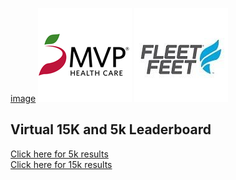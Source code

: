 

[image](hmrrc_65h.jpg) ![image](MVP-1.jpg)  ![image](FF_Logo_Stacked_7-150x118.jpg)  
## Virtual 15K and 5k Leaderboard

[Click here for 5k results](https://bnorthan.github.io/Virtual15K_5K/leaderboard5k)  
[Click here for 15k results](https://bnorthan.github.io/Virtual15K_5K/leaderboard15k)
